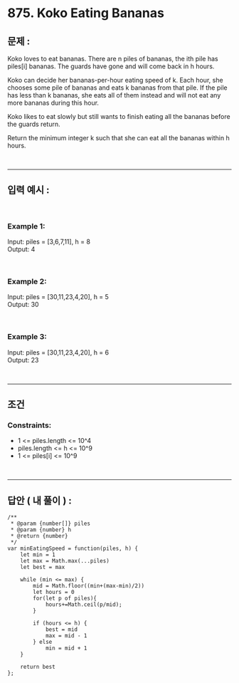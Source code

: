 # 875. Koko Eating Bananas

## 문제 :

Koko loves to eat bananas. There are n piles of bananas, the ith pile has piles[i] bananas. The guards have gone and will come back in h hours.

Koko can decide her bananas-per-hour eating speed of k. Each hour, she chooses some pile of bananas and eats k bananas from that pile. If the pile has less than k bananas, she eats all of them instead and will not eat any more bananas during this hour.

Koko likes to eat slowly but still wants to finish eating all the bananas before the guards return.

Return the minimum integer k such that she can eat all the bananas within h hours.

<br/>

---

## 입력 예시 :

<br/>

### Example 1:

Input: piles = [3,6,7,11], h = 8
<br/>
Output: 4

<br/>

### Example 2:

Input: piles = [30,11,23,4,20], h = 5
<br/>
Output: 30

<br/>

### Example 3:

Input: piles = [30,11,23,4,20], h = 6
<br/>
Output: 23

<br/>

---

## 조건

### Constraints:

- 1 <= piles.length <= 10^4
- piles.length <= h <= 10^9
- 1 <= piles[i] <= 10^9

<br/>

---

## 답안 ( 내 풀이 ) :

```
/**
 * @param {number[]} piles
 * @param {number} h
 * @return {number}
 */
var minEatingSpeed = function(piles, h) {
    let min = 1
    let max = Math.max(...piles)
    let best = max

    while (min <= max) {
        mid = Math.floor((min+(max-min)/2))
        let hours = 0
        for(let p of piles){
            hours+=Math.ceil(p/mid);
        }

        if (hours <= h) {
            best = mid
            max = mid - 1
        } else
            min = mid + 1
    }

    return best
};
```
